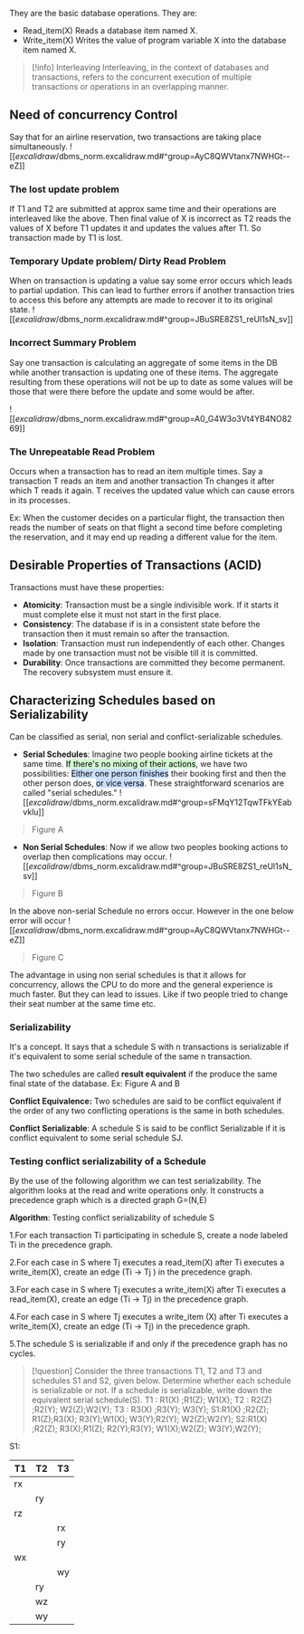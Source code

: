 They are the basic database operations. They are:
- Read_item(X) Reads a database item named X.
- Write_item(X) Writes the value of program variable X into the database item named X.

 >[!info] Interleaving
 >Interleaving, in the context of databases and transactions, refers to the concurrent execution of multiple transactions or operations in an overlapping manner.
 

## Need of concurrency Control 
Say that for an airline reservation, two transactions are taking place simultaneously. 
![[_excalidraw_/dbms_norm.excalidraw.md#^group=AyC8QWVtanx7NWHGt--eZ]]


### The lost update problem

If T1 and T2 are submitted at approx same time and their operations are interleaved like the above. Then final value of X is incorrect as T2 reads the values of X before T1 updates it and updates the values after T1. So transaction made by T1 is lost. 

### Temporary Update problem/ Dirty Read Problem

When on transaction is updating a value say some error occurs which leads to partial updation. This can lead to further errors if another transaction tries to access this before any attempts are made to recover it to its original state.
![[_excalidraw_/dbms_norm.excalidraw.md#^group=JBuSRE8ZS1_reUl1sN_sv]]


### Incorrect Summary Problem

Say one transaction is calculating an aggregate of some items in the DB while another transaction is updating one of these items. The aggregate resulting from these operations will not be up to date as some values will be those that were there before the update and some would be after.

![[_excalidraw_/dbms_norm.excalidraw.md#^group=A0_G4W3o3Vt4YB4NO8269]]

### The Unrepeatable Read Problem

Occurs when a transaction has to read an item multiple times.
Say a transaction T reads an item and another transaction Tn changes it after which T reads it again. T receives the updated value which can cause errors in its processes.

Ex: When the customer decides on a particular flight, the transaction then reads the number of seats on that flight a second time before completing the reservation, and it may end up reading a different value for the item.


## Desirable Properties of Transactions (ACID)

Transactions must have these properties:

- **Atomicity**: Transaction must be a single indivisible work. If it starts it must complete else it must not start in the first place.
- **Consistency**: The database if is in a consistent state before the transaction then it must remain so after the transaction.
- **Isolation**: Transaction must run independently of each other. Changes made by one transaction must not be visible till it is committed.
- **Durability**: Once transactions are committed they become permanent. The recovery subsystem must ensure it.



## Characterizing Schedules based on Serializability

Can be classified as serial, non serial and conflict-serializable schedules.

- **Serial Schedules**: Imagine two people booking airline tickets at the same time. <mark style="background: #BBFABBA6;">If there's no mixing of their actions</mark>, we have two possibilities: <mark style="background: #ADCCFFA6;">Either one person finishes</mark> their booking first and then the other person does, <mark style="background: #ADCCFFA6;">or vice versa</mark>. These straightforward scenarios are called "serial schedules."
![[_excalidraw_/dbms_norm.excalidraw.md#^group=sFMqY12TqwTFkYEabvklu]] 
>Figure A 

- **Non Serial Schedules**: Now if we allow two peoples booking actions to overlap then complications may occur. 
![[_excalidraw_/dbms_norm.excalidraw.md#^group=JBuSRE8ZS1_reUl1sN_sv]]
>Figure B

In the above non-serial Schedule no errors occur. However in the one below error will occur
![[_excalidraw_/dbms_norm.excalidraw.md#^group=AyC8QWVtanx7NWHGt--eZ]]
>Figure C


The advantage in using non serial schedules is that it allows for concurrency, allows the CPU to do more and the general experience is much faster. But they can lead to issues. Like if two people tried to change their seat number at the same time etc.


### Serializability

It's a concept. It says that a schedule S with n transactions is serializable if it's equivalent to some serial schedule of the same n transaction.

The two schedules are called **result equivalent** if the produce the same final state of the database. Ex: Figure A  and B

**Conflict Equivalence:** Two schedules are said to be conflict equivalent if the order of any two conflicting operations is the same in both schedules. 

**Conflict Serializable**: A schedule S is said to be conflict Serializable if it is conflict equivalent to some serial schedule SJ.



### Testing conflict serializability of a Schedule 

By the use of the following algorithm we can test serializability. The algorithm looks at the read and write operations only. It constructs a precedence graph which is a directed graph G=(N,E)

**Algorithm**: Testing conflict serializability of schedule S

1.For each transaction Ti participating in schedule S, create a node labeled Ti in the precedence graph.

2.For each case in S where Tj executes a read_item(X) after Ti executes a write_item(X), create an edge (Ti → Tj ) in the precedence graph.

3.For each case in S where Tj executes a write_item(X) after Ti executes a read_item(X), create an edge (Ti → Tj) in the precedence graph.

4.For each case in S where Tj executes a write_item (X) after Ti executes a write_item(X), create an edge (Ti → Tj) in the precedence graph.

5.The schedule S is serializable if and only if the precedence graph has no cycles.


>[!question]
>Consider the three transactions T1, T2 and T3 and schedules S1 and S2, given below. Determine whether each schedule is serializable or not. If a schedule is serializable, write down the equivalent serial schedule(S).
T1 : R1(X) ;R1(Z); W1(X);
T2 : R2(Z) ;R2(Y); W2(Z);W2(Y);
T3 : R3(X) ;R3(Y); W3(Y);
S1:R1(X) ;R2(Z); R1(Z);R3(X); R3(Y);W1(X); W3(Y);R2(Y); W2(Z);W2(Y); 
S2:R1(X) ;R2(Z); R3(X);R1(Z); R2(Y);R3(Y); W1(X);W2(Z); W3(Y);W2(Y);

S1:

|T1|T2|T3|
|--|--|--|
|rx|||
||ry||
|rz|||
|||rx|
|||ry|
|wx|||
|||wy|
||ry||
||wz||
||wy||

